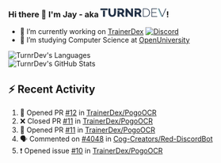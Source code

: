 ### Hi there 👋 I'm Jay - aka <img src="https://raw.githubusercontent.com/TurnrDev/TurnrDev/master/Logo/SVG/TurnrDev_Logo_Dark%20Blue%20%26%20Teal.svg" alt="TurnrDev" height="17.5px">!

- 🔭 I’m currently working on [TrainerDex](https://www.github.com/TrainerDex) [![Discord](https://discordapp.com/api/v6/guilds/364313717720219651/widget.png?style=shield)](http://discord.trainerdex.co.uk/)
- 🤔 I’m studying Computer Science at [OpenUniversity](http://www.open.ac.uk/courses/computing-it/degrees/bsc-computing-it-software-q62-soft)

![TurnrDev's Languages](https://github-readme-stats.vercel.app/api/top-langs/?username=TurnrDev&layout=compact&hide_border=true&title_color=1fa6aa&text_color=233247)
<br>
![TurnrDev's GitHub Stats](https://github-readme-stats.vercel.app/api?username=TurnrDev&show_icons=true&hide_border=true&count_private=true&include_all_commits=true&icon_color=1fa6aa&title_color=1fa6aa&text_color=233247)
<br>

## :zap: Recent Activity

<!--START_SECTION:activity-->
1. 💪 Opened PR [#12](https://github.com/TrainerDex/PogoOCR/pull/12) in [TrainerDex/PogoOCR](https://github.com/TrainerDex/PogoOCR)
2. ❌ Closed PR [#11](https://github.com/TrainerDex/PogoOCR/pull/11) in [TrainerDex/PogoOCR](https://github.com/TrainerDex/PogoOCR)
3. 💪 Opened PR [#11](https://github.com/TrainerDex/PogoOCR/pull/11) in [TrainerDex/PogoOCR](https://github.com/TrainerDex/PogoOCR)
4. 🗣 Commented on [#4048](https://github.com/Cog-Creators/Red-DiscordBot/issues/4048) in [Cog-Creators/Red-DiscordBot](https://github.com/Cog-Creators/Red-DiscordBot)
5. ❗️ Opened issue [#10](https://github.com/TrainerDex/PogoOCR/issues/10) in [TrainerDex/PogoOCR](https://github.com/TrainerDex/PogoOCR)
<!--END_SECTION:activity-->
